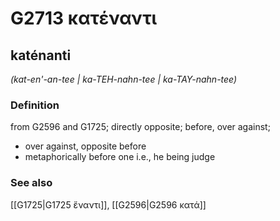 # G2713 κατέναντι

## katénanti

_(kat-en'-an-tee | ka-TEH-nahn-tee | ka-TAY-nahn-tee)_

### Definition

from G2596 and G1725; directly opposite; before, over against; 

- over against, opposite before
- metaphorically before one i.e., he being judge

### See also

[[G1725|G1725 ἔναντι]], [[G2596|G2596 κατά]]
